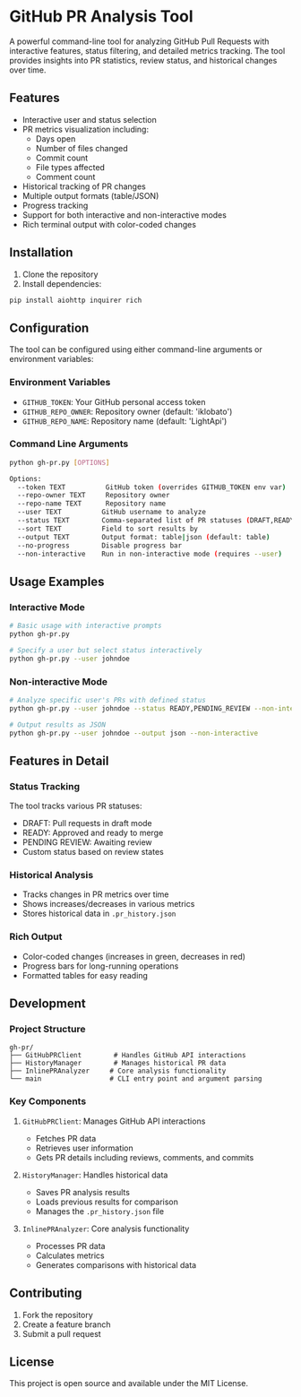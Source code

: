 # GitHub PR Analysis Tool

A powerful command-line tool for analyzing GitHub Pull Requests with interactive features, status filtering, and detailed metrics tracking. The tool provides insights into PR statistics, review status, and historical changes over time.

## Features

- Interactive user and status selection
- PR metrics visualization including:
  - Days open
  - Number of files changed
  - Commit count
  - File types affected
  - Comment count
- Historical tracking of PR changes
- Multiple output formats (table/JSON)
- Progress tracking
- Support for both interactive and non-interactive modes
- Rich terminal output with color-coded changes

## Installation

1. Clone the repository
2. Install dependencies:
```bash
pip install aiohttp inquirer rich
```

## Configuration

The tool can be configured using either command-line arguments or environment variables:

### Environment Variables
- `GITHUB_TOKEN`: Your GitHub personal access token
- `GITHUB_REPO_OWNER`: Repository owner (default: 'iklobato')
- `GITHUB_REPO_NAME`: Repository name (default: 'LightApi')

### Command Line Arguments
```bash
python gh-pr.py [OPTIONS]

Options:
  --token TEXT          GitHub token (overrides GITHUB_TOKEN env var)
  --repo-owner TEXT     Repository owner
  --repo-name TEXT      Repository name
  --user TEXT          GitHub username to analyze
  --status TEXT        Comma-separated list of PR statuses (DRAFT,READY,PENDING REVIEW)
  --sort TEXT          Field to sort results by
  --output TEXT        Output format: table|json (default: table)
  --no-progress        Disable progress bar
  --non-interactive    Run in non-interactive mode (requires --user)
```

## Usage Examples

### Interactive Mode
```bash
# Basic usage with interactive prompts
python gh-pr.py

# Specify a user but select status interactively
python gh-pr.py --user johndoe
```

### Non-interactive Mode
```bash
# Analyze specific user's PRs with defined status
python gh-pr.py --user johndoe --status READY,PENDING_REVIEW --non-interactive

# Output results as JSON
python gh-pr.py --user johndoe --output json --non-interactive
```

## Features in Detail

### Status Tracking
The tool tracks various PR statuses:
- DRAFT: Pull requests in draft mode
- READY: Approved and ready to merge
- PENDING REVIEW: Awaiting review
- Custom status based on review states

### Historical Analysis
- Tracks changes in PR metrics over time
- Shows increases/decreases in various metrics
- Stores historical data in `.pr_history.json`

### Rich Output
- Color-coded changes (increases in green, decreases in red)
- Progress bars for long-running operations
- Formatted tables for easy reading

## Development

### Project Structure
```
gh-pr/
├── GitHubPRClient        # Handles GitHub API interactions
├── HistoryManager        # Manages historical PR data
├── InlinePRAnalyzer     # Core analysis functionality
└── main                 # CLI entry point and argument parsing
```

### Key Components

1. `GitHubPRClient`: Manages GitHub API interactions
   - Fetches PR data
   - Retrieves user information
   - Gets PR details including reviews, comments, and commits

2. `HistoryManager`: Handles historical data
   - Saves PR analysis results
   - Loads previous results for comparison
   - Manages the `.pr_history.json` file

3. `InlinePRAnalyzer`: Core analysis functionality
   - Processes PR data
   - Calculates metrics
   - Generates comparisons with historical data

## Contributing

1. Fork the repository
2. Create a feature branch
3. Submit a pull request

## License

This project is open source and available under the MIT License.